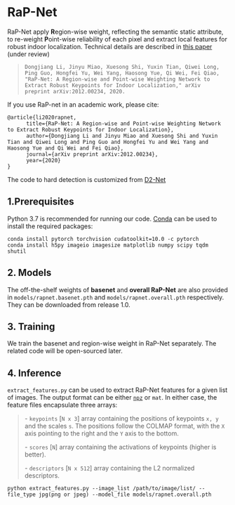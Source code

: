# RaP-Net

RaP-Net apply **R**egion-wise weight, reflecting the semantic static attribute, to re-weight **P**oint-wise  reliability of each pixel and extract local features for robust indoor localization. Technical details are described in [this paper](https://arxiv.org/abs/2012.00234) (under review)

> ```
> Dongjiang Li, Jinyu Miao, Xuesong Shi, Yuxin Tian, Qiwei Long, Ping Guo, Hongfei Yu, Wei Yang, Haosong Yue, Qi Wei, Fei Qiao, "RaP-Net: A Region-wise and Point-wise Weighting Network to Extract Robust Keypoints for Indoor Localization," arXiv preprint arXiv:2012.00234, 2020.
> ```

If you use RaP-net in an academic work, please cite:
```
@article{li2020rapnet,
      title={RaP-Net: A Region-wise and Point-wise Weighting Network to Extract Robust Keypoints for Indoor Localization}, 
      author={Dongjiang Li and Jinyu Miao and Xuesong Shi and Yuxin Tian and Qiwei Long and Ping Guo and Hongfei Yu and Wei Yang and Haosong Yue and Qi Wei and Fei Qiao},
      journal={arXiv preprint arXiv:2012.00234},
      year={2020}
}
```

 The code to hard detection is customized from [D2-Net](https://github.com/mihaidusmanu/d2-net)



## 1.Prerequisites

Python 3.7 is recommended for running our code. [Conda](https://docs.conda.io/en/latest/) can be used to install the required packages:

```
conda install pytorch torchvision cudatoolkit=10.0 -c pytorch
conda install h5py imageio imagesize matplotlib numpy scipy tqdm shutil
```



## 2. Models

The off-the-shelf weights of **basenet** and **overall RaP-Net** are also provided in `models/rapnet.basenet.pth` and `models/rapnet.overall.pth` respectively. They can be downloaded from release 1.0.



## 3. Training

We train the basenet and region-wise weight in RaP-Net separately. The related code will be open-sourced later.



## 4. Inference

`extract_features.py` can be used to extract RaP-Net features for a given list of images. The output format can be either [`npz`](https://docs.scipy.org/doc/numpy/reference/generated/numpy.savez.html) or `mat`. In either case, the feature files encapsulate three arrays: 

> \- `keypoints` [`N x 3`] array containing the positions of keypoints `x, y` and the scales `s`. The positions follow the COLMAP format, with the `X` axis pointing to the right and the `Y` axis to the bottom.
>
> \- `scores` [`N`] array containing the activations of keypoints (higher is better).
>
> \- `descriptors` [`N x 512`] array containing the L2 normalized descriptors.



```python extract_features.py --image_list /path/to/image/list/ --file_type jpg(png or jpeg) --model_file models/rapnet.overall.pth  ```
